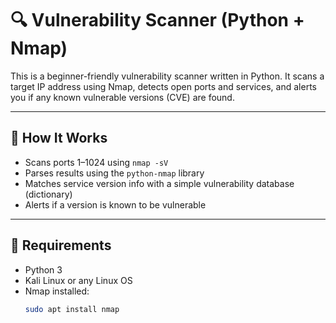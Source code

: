 # 🔍 Vulnerability Scanner (Python + Nmap)

This is a beginner-friendly vulnerability scanner written in Python. It scans a target IP address using Nmap, detects open ports and services, and alerts you if any known vulnerable versions (CVE) are found.

---

## 🚀 How It Works

- Scans ports 1–1024 using `nmap -sV`
- Parses results using the `python-nmap` library
- Matches service version info with a simple vulnerability database (dictionary)
- Alerts if a version is known to be vulnerable

---

## 🧰 Requirements

- Python 3
- Kali Linux or any Linux OS
- Nmap installed:
  ```bash
  sudo apt install nmap
